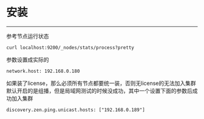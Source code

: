 # 安装

---
参考节点运行状态
```
curl localhost:9200/_nodes/stats/process?pretty
```

参数设置成实际的

```
network.host: 192.168.0.180
```

如果装了license，那么必须所有节点都要统一装，否则无license的无法加入集群
默认开启的是组播，但是局域网测试的时候没成功，其中一个设置下面的参数后成功加入集群
```
discovery.zen.ping.unicast.hosts: ["192.168.0.189"]
```








